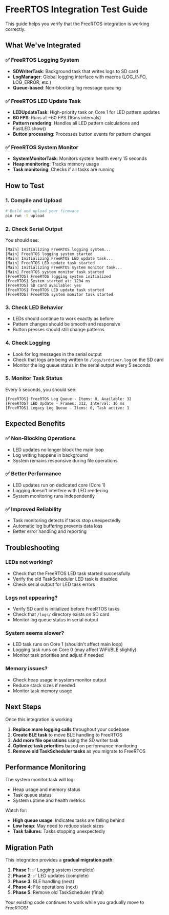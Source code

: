 # FreeRTOS Integration Test Guide

This guide helps you verify that the FreeRTOS integration is working correctly.

## What We've Integrated

### ✅ **FreeRTOS Logging System**
- **SDWriterTask**: Background task that writes logs to SD card
- **LogManager**: Global logging interface with macros (LOG_INFO, LOG_ERROR, etc.)
- **Queue-based**: Non-blocking log message queuing

### ✅ **FreeRTOS LED Update Task**
- **LEDUpdateTask**: High-priority task on Core 1 for LED pattern updates
- **60 FPS**: Runs at ~60 FPS (16ms intervals)
- **Pattern rendering**: Handles all LED pattern calculations and FastLED.show()
- **Button processing**: Processes button events for pattern changes

### ✅ **FreeRTOS System Monitor**
- **SystemMonitorTask**: Monitors system health every 15 seconds
- **Heap monitoring**: Tracks memory usage
- **Task monitoring**: Checks if all tasks are running

## How to Test

### 1. **Compile and Upload**
```bash
# Build and upload your firmware
pio run -t upload
```

### 2. **Check Serial Output**
You should see:
```
[Main] Initializing FreeRTOS logging system...
[Main] FreeRTOS logging system started
[Main] Initializing FreeRTOS LED update task...
[Main] FreeRTOS LED update task started
[Main] Initializing FreeRTOS system monitor task...
[Main] FreeRTOS system monitor task started
[FreeRTOS] FreeRTOS logging system initialized
[FreeRTOS] System started at: 1234 ms
[FreeRTOS] SD card available: yes
[FreeRTOS] FreeRTOS LED update task started
[FreeRTOS] FreeRTOS system monitor task started
```

### 3. **Check LED Behavior**
- LEDs should continue to work exactly as before
- Pattern changes should be smooth and responsive
- Button presses should still change patterns

### 4. **Check Logging**
- Look for log messages in the serial output
- Check that logs are being written to `/logs/srdriver.log` on the SD card
- Monitor the log queue status in the serial output every 5 seconds

### 5. **Monitor Task Status**
Every 5 seconds, you should see:
```
[FreeRTOS] FreeRTOS Log Queue - Items: 0, Available: 32
[FreeRTOS] LED Update - Frames: 312, Interval: 16 ms
[FreeRTOS] Legacy Log Queue - Items: 0, Task active: 1
```

## Expected Benefits

### ✅ **Non-Blocking Operations**
- LED updates no longer block the main loop
- Log writing happens in background
- System remains responsive during file operations

### ✅ **Better Performance**
- LED updates run on dedicated core (Core 1)
- Logging doesn't interfere with LED rendering
- System monitoring runs independently

### ✅ **Improved Reliability**
- Task monitoring detects if tasks stop unexpectedly
- Automatic log buffering prevents data loss
- Better error handling and reporting

## Troubleshooting

### **LEDs not working?**
- Check that the FreeRTOS LED task started successfully
- Verify the old TaskScheduler LED task is disabled
- Check serial output for LED task errors

### **Logs not appearing?**
- Verify SD card is initialized before FreeRTOS tasks
- Check that `/logs/` directory exists on SD card
- Monitor log queue status in serial output

### **System seems slower?**
- LED task runs on Core 1 (shouldn't affect main loop)
- Logging task runs on Core 0 (may affect WiFi/BLE slightly)
- Monitor task priorities and adjust if needed

### **Memory issues?**
- Check heap usage in system monitor output
- Reduce stack sizes if needed
- Monitor task memory usage

## Next Steps

Once this integration is working:

1. **Replace more logging calls** throughout your codebase
2. **Create BLE task** to move BLE handling to FreeRTOS
3. **Add more file operations** using the SD writer task
4. **Optimize task priorities** based on performance monitoring
5. **Remove old TaskScheduler tasks** as you migrate to FreeRTOS

## Performance Monitoring

The system monitor task will log:
- Heap usage and memory status
- Task queue status
- System uptime and health metrics

Watch for:
- **High queue usage**: Indicates tasks are falling behind
- **Low heap**: May need to reduce stack sizes
- **Task failures**: Tasks stopping unexpectedly

## Migration Path

This integration provides a **gradual migration path**:

1. **Phase 1**: ✅ Logging system (complete)
2. **Phase 2**: ✅ LED updates (complete)
3. **Phase 3**: BLE handling (next)
4. **Phase 4**: File operations (next)
5. **Phase 5**: Remove old TaskScheduler (final)

Your existing code continues to work while you gradually move to FreeRTOS! 